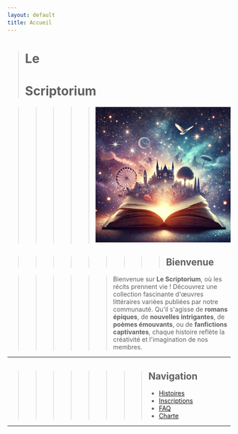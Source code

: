 ```yaml
---
layout: default
title: Accueil
---
```


> # Le
> # Scriptorium

>>>>> ![Texte alternatif](assets/files/image2.jpg)


>>>>>>>>> ## Bienvenue

>>>>>> Bienvenue sur **Le Scriptorium**, où les récits prennent vie !
>>>>>> Découvrez une collection fascinante d'œuvres littéraires variées publiées par notre communauté.
>>>>>> Qu'il s'agisse de **romans épiques**, de **nouvelles intrigantes**, de **poèmes émouvants**, ou de **fanfictions captivantes**, chaque histoire reflète la créativité et l'imagination de nos membres.

---

>>>>>>>> ## Navigation
>>>>>>>> - [Histoires](histoires.md)
>>>>>>>> - [Inscriptions](inscriptions.md)
>>>>>>>> - [FAQ](faq.md)
>>>>>>>> - [Charte](charte.md)

---
